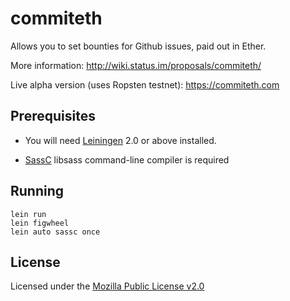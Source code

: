 # commiteth

Allows you to set bounties for Github issues, paid out in Ether.

More information:
http://wiki.status.im/proposals/commiteth/

Live alpha version (uses Ropsten testnet):
https://commiteth.com


## Prerequisites

* You will need [Leiningen][1] 2.0 or above installed.

* [SassC][2] libsass command-line compiler is required

[1]: https://github.com/technomancy/leiningen
[2]: http://github.com/sass/sassc

## Running

    lein run
    lein figwheel
    lein auto sassc once

## License

Licensed under the [Mozilla Public License v2.0](https://github.com/status-im/status-react/blob/develop/LICENSE.md)
